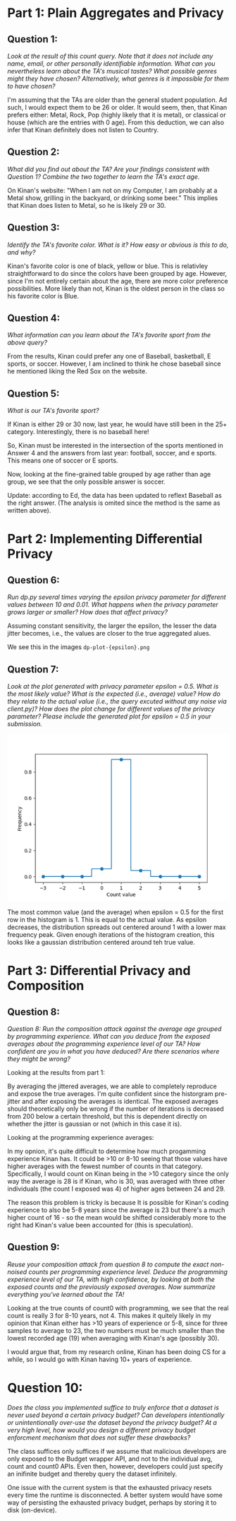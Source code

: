 # Part 1: Plain Aggregates and Privacy

## Question 1:

_Look at the result of this count query. Note that it does not include any name, email, or other personally identifiable information. What can you nevertheless learn about the TA's musical tastes? What possible genres might they have chosen? Alternatively, what genres is it impossible for them to have chosen?_

I'm assuming that the TAs are older than the general student population. Ad such, I would expect them to be 26 or older.
It would seem, then, that Kinan prefers either: Metal, Rock, Pop (highly likely that it is metal), or classical or house (which are the entries with 0 age).
From this deduction, we can also infer that Kinan definitely does not listen to Country.

## Question 2:

_What did you find out about the TA? Are your findings consistent with Question 1? Combine the two together to learn the TA's exact age._

On Kinan's website: "When I am not on my Computer, I am probably at a Metal show, grilling in the backyard, or drinking some beer." This implies that Kinan does listen to Metal, so he is likely 29 or 30.

## Question 3:

_Identify the TA's favorite color. What is it? How easy or obvious is this to do, and why?_

Kinan's favorite color is one of black, yellow or blue. This is relativley straightforward to do since the colors have been grouped by age. However, since I'm not entirely certain about the age, there are more color preference possibilities. More likely than not, Kinan is the oldest person in the class so his favorite color is Blue.

## Question 4:

_What information can you learn about the TA's favorite sport from the above query?_

From the results, Kinan could prefer any one of Baseball, basketball, E sports, or soccer. However, I am inclined to think he chose baseball since he mentioned liking the Red Sox on the website.

## Question 5:

_What is our TA's favorite sport?_

If Kinan is either 29 or 30 now, last year, he would have still been in the 25+ category. Interestingly, there is no baseball here!

So, Kinan must be interested in the intersection of the sports mentioned in Answer 4 and the answers from last year: football, soccer, and e sports. This means one of soccer or E sports.

Now, looking at the fine-grained table grouped by age rather than age group, we see that the only possible answer is soccer.

Update: according to Ed, the data has been updated to reflext Baseball as the right answer. (The analysis is omited since the method is the same as written above).

# Part 2: Implementing Differential Privacy

## Question 6:

_Run dp.py several times varying the epsilon privacy parameter for different values between 10 and 0.01. What happens when the privacy parameter grows larger or smaller? How does that affect privacy?_

Assuming constant sensitivity, the larger the epsilon, the lesser the data jitter becomes, i.e., the values are closer to the true aggregated alues.

We see this in the images `dp-plot-{epsilon}.png`

## Question 7:

_Look at the plot generated with privacy parameter epsilon = 0.5. What is the most likely value? What is the expected (i.e., average) value? How do they relate to the actual value (i.e., the query excuted without any noise via client.py)? How does the plot change for different values of the privacy parameter?
Please include the generated plot for epsilon = 0.5 in your submission._

![Alt text](image.png)

The most common value (and the average) when epsilon = 0.5 for the first row in the histogram is 1. This is equal to the actual value. As epsilon decreases, the distribution spreads out centered around 1 with a lower max frequency peak. Given enough iterations of the histogram creation, this looks like a gaussian distribution centered around teh true value.

# Part 3: Differential Privacy and Composition

## Question 8:

_Question 8: Run the composition attack against the average age grouped by programming experience. What can you deduce from the exposed averages about the programming experience level of our TA? How confident are you in what you have deduced? Are there scenarios where they might be wrong?_

Looking at the results from part 1:

By averaging the jittered averages, we are able to completely reproduce and expose the true averages.
I'm quite confident since the historgram pre-jitter and after exposing the averages is identical. The exposed averages should theoretically only be wrong if the number of iterations is decreased from 200 below a certain threshold, but this is dependent directly on whether the jitter is gaussian or not (which in this case it is).

Looking at the programming experience averages:

In my opnion, it's quite difficult to determine how much progamming experience Kinan has. It could be >10 or 8-10 seeing that those values have higher averages with the fewest number of counts in that category. Specifically, I would count on Kinan being in the >10 category since the only way the average is 28 is if Kinan, who is 30, was averaged with three other individuals (the count I exposed was 4) of higher ages between 24 and 29.

The reason this problem is tricky is because It is possible for Kinan's coding experience to also be 5-8 years since the average is 23 but there's a much higher count of 16 - so the mean would be shifted considerably more to the right had Kinan's value been accounted for (this is speculation).

## Question 9:

_Reuse your composition attack from question 8 to compute the exact non-noised counts per programming experience level. Deduce the programming experience level of our TA, with high confidence, by looking at both the exposed counts and the previously exposed averages. Now summarize everything you've learned about the TA!_

Looking at the true counts of count0 with programming, we see that the real count is really 3 for 8-10 years, not 4. This makes it quitely likely in my opinion that Kinan either has >10 years of experience or 5-8, since for three samples to average to 23, the two numbers must be much smaller than the lowest recorded age (19) when averaging with Kinan's age (possibly 30).

I would argue that, from my research online, Kinan has been doing CS for a while, so I would go with Kinan having 10+ years of experience.

# Question 10:

_Does the class you implemented suffice to truly enforce that a dataset is never used beyond a certain privacy budget? Can developers intentionally or unintentionally over-use the dataset beyond the privacy budget? At a very high level, how would you design a different privacy budget enforcment mechanism that does not suffer these drawbacks?_

The class suffices only suffices if we assume that malicious developers are only exposed to the Budget wrapper API, and not to the individual avg, count and count0 APIs. Even then, however, developers could just specify an inifinite budget and thereby query the dataset infinitely.

One issue with the current system is that the exhausted privacy resets every time the runtime is disconnected. A better system would have some way of persisting the exhausted privacy budget, perhaps by storing it to disk (on-device).
